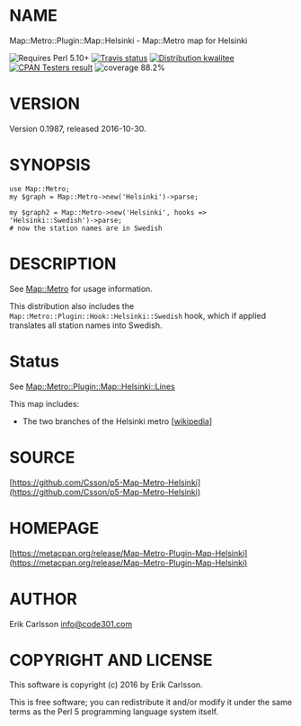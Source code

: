 # NAME

Map::Metro::Plugin::Map::Helsinki - Map::Metro map for Helsinki

<div>
    <p>
    <img src="https://img.shields.io/badge/perl-5.10+-blue.svg" alt="Requires Perl 5.10+" />
    <a href="https://travis-ci.org/Csson/p5-Map-Metro-Helsinki"><img src="https://api.travis-ci.org/Csson/p5-Map-Metro-Helsinki.svg?branch=master" alt="Travis status" /></a>
    <a href="http://cpants.cpanauthors.org/release/CSSON/Map-Metro-Plugin-Map-Helsinki-0.1987"><img src="http://badgedepot.code301.com/badge/kwalitee/CSSON/Map-Metro-Plugin-Map-Helsinki/0.1987" alt="Distribution kwalitee" /></a>
    <a href="http://matrix.cpantesters.org/?dist=Map-Metro-Plugin-Map-Helsinki%200.1987"><img src="http://badgedepot.code301.com/badge/cpantesters/Map-Metro-Plugin-Map-Helsinki/0.1987" alt="CPAN Testers result" /></a>
    <img src="https://img.shields.io/badge/coverage-88.2%-orange.svg" alt="coverage 88.2%" />
    </p>
</div>

# VERSION

Version 0.1987, released 2016-10-30.

# SYNOPSIS

    use Map::Metro;
    my $graph = Map::Metro->new('Helsinki')->parse;

    my $graph2 = Map::Metro->new('Helsinki', hooks => 'Helsinki::Swedish')->parse;
    # now the station names are in Swedish

# DESCRIPTION

See [Map::Metro](https://metacpan.org/pod/Map::Metro) for usage information.

This distribution also includes the `Map::Metro::Plugin::Hook::Helsinki::Swedish` hook, which if applied
translates all station names into Swedish.

# Status

See [Map::Metro::Plugin::Map::Helsinki::Lines](https://metacpan.org/pod/Map::Metro::Plugin::Map::Helsinki::Lines)

This map includes:

- The two branches of the Helsinki metro \[[wikipedia](https://en.wikipedia.org/wiki/Helsinki_Metro)\]

# SOURCE

[https://github.com/Csson/p5-Map-Metro-Helsinki](https://github.com/Csson/p5-Map-Metro-Helsinki)

# HOMEPAGE

[https://metacpan.org/release/Map-Metro-Plugin-Map-Helsinki](https://metacpan.org/release/Map-Metro-Plugin-Map-Helsinki)

# AUTHOR

Erik Carlsson <info@code301.com>

# COPYRIGHT AND LICENSE

This software is copyright (c) 2016 by Erik Carlsson.

This is free software; you can redistribute it and/or modify it under
the same terms as the Perl 5 programming language system itself.
